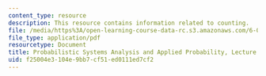 ```yaml
---
content_type: resource
description: This resource contains information related to counting.
file: /media/https%3A/open-learning-course-data-rc.s3.amazonaws.com/6-041-probabilistic-systems-analysis-and-applied-probability-fall-2010/f25004e3104e9bb7cf51ed0111ed7cf2_MIT6_041F10_L04.pdf
file_type: application/pdf
resourcetype: Document
title: Probabilistic Systems Analysis and Applied Probability, Lecture 4
uid: f25004e3-104e-9bb7-cf51-ed0111ed7cf2
---
```

